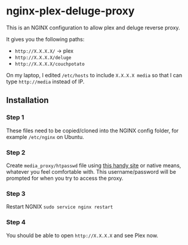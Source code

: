 nginx-plex-deluge-proxy
=======================

This is an NGINX configuration to allow plex and deluge reverse proxy.

It gives you the following paths:

* `http://X.X.X.X/` -> plex
* `http://X.X.X.X/deluge`
* `http://X.X.X.X/couchpotato`

On my laptop, I edited `/etc/hosts` to include `X.X.X.X media` so that I can type `http://media` instead of IP.

## Installation

### Step 1

These files need to be copied/cloned into the NGINX config folder, for example `/etc/nginx` on Ubuntu.

### Step 2

Create `media_proxy/htpasswd` file using [this handy site](http://www.htaccesstools.com/htpasswd-generator/) or native means, whatever you feel comfortable with. This username/password will be prompted for when you try to access the proxy.

### Step 3

Restart NGNIX `sudo service nginx restart`

### Step 4

You should be able to open `http://X.X.X.X` and see Plex now.

